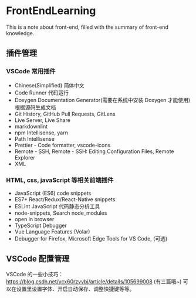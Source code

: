 # FrontEndLearning

This is a note about front-end, filled with the summary of front-end knowledge.

## 插件管理

### VSCode 常用插件

- Chinese(Simplified) 简体中文
- Code Runner 代码运行
- Doxygen Documentation Generator(需要在系统中安装 Doxygen 才能使用) 根据源码生成文档
- Git History, GitHub Pull Requests, GitLens
- Live Server, Live Share
- markdownlint
- npm Intellisense, yarn
- Path Intellisense
- Prettier - Code formatter, vscode-icons
- Remote - SSH, Remote - SSH: Editing Configuration Files, Remote Explorer
- XML

### HTML, css, javaScript 等相关前端插件

- JavaScript (ES6) code snippets
- ES7+ React/Redux/React-Native snippets
- ESLint JavaScript 代码静态分析工具
- node-snippets, Search node_modules
- open in browser
- TypeScript Debugger
- Vue Language Features (Volar)
- Debugger for Firefox, Microsoft Edge Tools for VS Code, (可选)

## VSCode 配置管理

VSCode 的一些小技巧：<https://blog.csdn.net/ycx60rzvvbj/article/details/105699008> (有三篇哦~)
可以在设置里设置字体、开启自动保存、调整快捷键等等。

